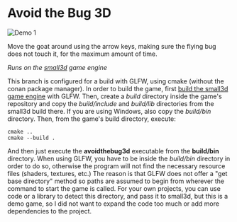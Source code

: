 Avoid the Bug 3D
=================

![Demo 1](https://cloud.githubusercontent.com/assets/875167/18656425/4781b3d0-7ef1-11e6-83de-e412d5840fec.gif)

Move the goat around using the arrow keys, making sure the flying bug does not touch it, for the maximum amount of time.

*Runs on the [small3d](https://github.com/dimi309/small3d) game engine*

This branch is configured for a build with GLFW, using cmake (without the conan package manager). In order to build the game, first [build the small3d game engine](https://github.com/dimi309/small3d) with GLFW. Then, create a *build* directory inside the game's repository and copy the *build/include* and *build/lib* directories from the small3d build there. If you are using Windows, also copy the *build/bin* directory. Then, from the game's build directory, execute:
	
	cmake ..
	cmake --build .

And then just execute the **avoidthebug3d** executable from the **build/bin** directory. When using GLFW, you have to be inside the *build/bin* directory in order to do so, otherwise the program will not find the necessary resource files (shaders, textures, etc.) The reason is that GLFW does not offer a "get base directory" method so paths are assumed to begin from wherever the command to start the game is called. For your own projects, you can use code or a library to detect this directory, and pass it to small3d, but this is a demo game, so I did not want to expand the code too much or add more dependencies to the project.


